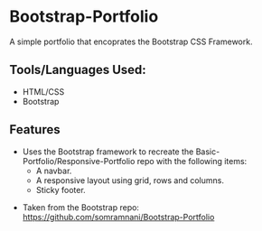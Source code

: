 # Bootstrap-Portfolio
A simple portfolio that encoprates the Bootstrap CSS Framework.

## Tools/Languages Used:
- HTML/CSS
- Bootstrap

## Features
- Uses the Bootstrap framework to recreate the Basic-Portfolio/Responsive-Portfolio repo with the following items:
  - A navbar.
  - A responsive layout using grid, rows and columns.
  - Sticky footer.
  
  
* Taken from the Bootstrap repo: https://github.com/somramnani/Bootstrap-Portfolio
